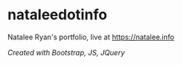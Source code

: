 # nataleedotinfo
Natalee Ryan's portfolio, live at https://natalee.info

<i>Created with Bootstrap, JS, JQuery</i>
